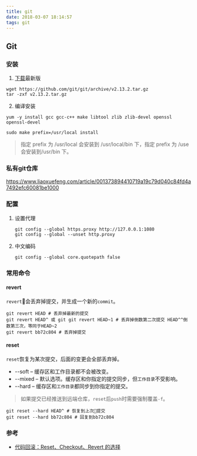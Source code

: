 ```yaml
---
title: git
date: 2018-03-07 18:14:57
tags: git
---
```

## Git

### 安装
1. [下载](https://github.com/git/git/releases)最新版
``` shell
wget https://github.com/git/git/archive/v2.13.2.tar.gz
tar -zxf v2.13.2.tar.gz
```
2. 编译安装
``` shell
yum -y install gcc gcc-c++ make libtool zlib zlib-devel openssl openssl-devel  

sudo make prefix=/usr/local install
```
> 指定 prefix 为 /usr/local 会安装到 /usr/local/bin 下，指定 prefix 为 /use 会安装到/usr/bin 下。

### 私有git仓库
<https://www.liaoxuefeng.com/article/001373894410719a19c79d040c84fd4a7492efc60081be1000>

### 配置
1. 设置代理
    ``` shell 
    git config --global https.proxy http://127.0.0.1:1080
    git config --global --unset http.proxy
    ```

2. 中文编码
    ``` shell
    git config --global core.quotepath false
    ```

### 常用命令

#### revert
`revert`会丢弃掉提交，并生成一个新的`commit`。
```shell 
git revert HEAD # 丢弃掉最新的提交
git revert HEAD^ 或 git git revert HEAD~1 # 丢弃掉倒数第二次提交 HEAD^^倒数第三次，等同于HEAD~2
git revert bb72c804 # 丢弃掉提交
```

#### reset 
`reset`恢复为某次提交，后面的变更会全部丢弃掉。
+ --soft – 缓存区和工作目录都不会被改变。
+ --mixed – 默认选项。缓存区和你指定的提交同步，但`工作目录`不受影响。
+ --hard – 缓存区和`工作目录`都同步到你指定的提交。
> 如果提交已经推送到远端仓库，`reset`后`push`时需要强制覆盖`-f`。

``` shell
git reset --hard HEAD^ # 恢复到上次提交
git reset --hard bb72c804 # 回复到bb72c804
```

### 参考
- [代码回滚：Reset、Checkout、Revert 的选择](https://github.com/geeeeeeeeek/git-recipes/wiki/5.2-%E4%BB%A3%E7%A0%81%E5%9B%9E%E6%BB%9A%EF%BC%9AReset%E3%80%81Checkout%E3%80%81Revert-%E7%9A%84%E9%80%89%E6%8B%A9)